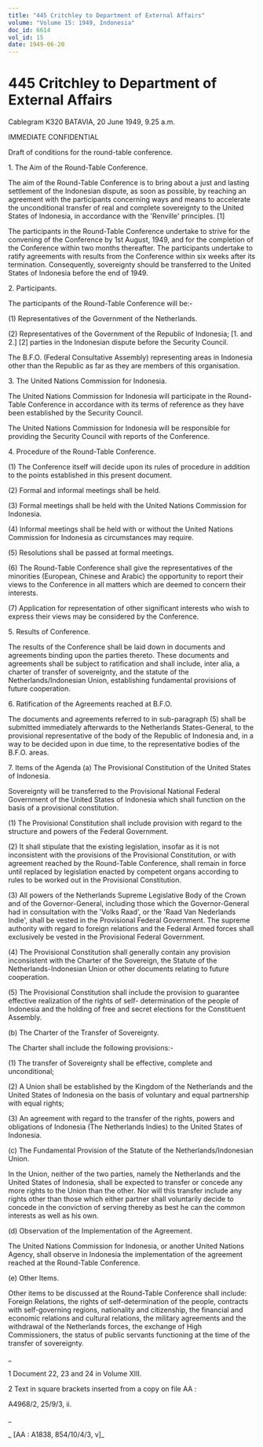 ```yaml
---
title: "445 Critchley to Department of External Affairs"
volume: "Volume 15: 1949, Indonesia"
doc_id: 6614
vol_id: 15
date: 1949-06-20
---
```


# 445 Critchley to Department of External Affairs

Cablegram K320 BATAVIA, 20 June 1949, 9.25 a.m.

IMMEDIATE CONFIDENTIAL

Draft of conditions for the round-table conference.

1\. The Aim of the Round-Table Conference.

The aim of the Round-Table Conference is to bring about a just and lasting settlement of the Indonesian dispute, as soon as possible, by reaching an agreement with the participants concerning ways and means to accelerate the unconditional transfer of real and complete sovereignty to the United States of Indonesia, in accordance with the 'Renville' principles. [1]

The participants in the Round-Table Conference undertake to strive for the convening of the Conference by 1st August, 1949, and for the completion of the Conference within two months thereafter. The participants undertake to ratify agreements with results from the Conference within six weeks after its termination. Consequently, sovereignty should be transferred to the United States of Indonesia before the end of 1949.

2\. Participants.

The participants of the Round-Table Conference will be:-

(1) Representatives of the Government of the Netherlands.

(2) Representatives of the Government of the Republic of Indonesia; [1. and 2.] [2] parties in the Indonesian dispute before the Security Council.

The B.F.O. (Federal Consultative Assembly) representing areas in Indonesia other than the Republic as far as they are members of this organisation.

3\. The United Nations Commission for Indonesia.

The United Nations Commission for Indonesia will participate in the Round-Table Conference in accordance with its terms of reference as they have been established by the Security Council.

The United Nations Commission for Indonesia will be responsible for providing the Security Council with reports of the Conference.

4\. Procedure of the Round-Table Conference.

(1) The Conference itself will decide upon its rules of procedure in addition to the points established in this present document.

(2) Formal and informal meetings shall be held.

(3) Formal meetings shall be held with the United Nations Commission for Indonesia.

(4) Informal meetings shall be held with or without the United Nations Commission for Indonesia as circumstances may require.

(5) Resolutions shall be passed at formal meetings.

(6) The Round-Table Conference shall give the representatives of the minorities (European, Chinese and Arabic) the opportunity to report their views to the Conference in all matters which are deemed to concern their interests.

(7) Application for representation of other significant interests who wish to express their views may be considered by the Conference.

5\. Results of Conference.

The results of the Conference shall be laid down in documents and agreements binding upon the parties thereto. These documents and agreements shall be subject to ratification and shall include, inter alia, a charter of transfer of sovereignty, and the statute of the Netherlands/Indonesian Union, establishing fundamental provisions of future cooperation.

6\. Ratification of the Agreements reached at B.F.O.

The documents and agreements referred to in sub-paragraph (5) shall be submitted immediately afterwards to the Netherlands States-General, to the provisional representative of the body of the Republic of Indonesia and, in a way to be decided upon in due time, to the representative bodies of the B.F.O. areas.

7\. Items of the Agenda (a) The Provisional Constitution of the United States of Indonesia.

Sovereignty will be transferred to the Provisional National Federal Government of the United States of Indonesia which shall function on the basis of a provisional constitution.

(1) The Provisional Constitution shall include provision with regard to the structure and powers of the Federal Government.

(2) It shall stipulate that the existing legislation, insofar as it is not inconsistent with the provisions of the Provisional Constitution, or with agreement reached by the Round-Table Conference, shall remain in force until replaced by legislation enacted by competent organs according to rules to be worked out in the Provisional Constitution.

(3) All powers of the Netherlands Supreme Legislative Body of the Crown and of the Governor-General, including those which the Governor-General had in consultation with the 'Volks Raad', or the 'Raad Van Nederlands Indie', shall be vested in the Provisional Federal Government. The supreme authority with regard to foreign relations and the Federal Armed forces shall exclusively be vested in the Provisional Federal Government.

(4) The Provisional Constitution shall generally contain any provision inconsistent with the Charter of the Sovereign, the Statute of the Netherlands-Indonesian Union or other documents relating to future cooperation.

(5) The Provisional Constitution shall include the provision to guarantee effective realization of the rights of self- determination of the people of Indonesia and the holding of free and secret elections for the Constituent Assembly.

(b) The Charter of the Transfer of Sovereignty.

The Charter shall include the following provisions:-

(1) The transfer of Sovereignty shall be effective, complete and unconditional;

(2) A Union shall be established by the Kingdom of the Netherlands and the United States of Indonesia on the basis of voluntary and equal partnership with equal rights;

(3) An agreement with regard to the transfer of the rights, powers and obligations of Indonesia (The Netherlands Indies) to the United States of Indonesia.

(c) The Fundamental Provision of the Statute of the Netherlands/Indonesian Union.

In the Union, neither of the two parties, namely the Netherlands and the United States of Indonesia, shall be expected to transfer or concede any more rights to the Union than the other. Nor will this transfer include any rights other than those which either partner shall voluntarily decide to concede in the conviction of serving thereby as best he can the common interests as well as his own.

(d) Observation of the Implementation of the Agreement.

The United Nations Commission for Indonesia, or another United Nations Agency, shall observe in Indonesia the implementation of the agreement reached at the Round-Table Conference.

(e) Other Items.

Other items to be discussed at the Round-Table Conference shall include: Foreign Relations, the rights of self-determination of the people, contracts with self-governing regions, nationality and citizenship, the financial and economic relations and cultural relations, the military agreements and the withdrawal of the Netherlands forces, the exchange of High Commissioners, the status of public servants functioning at the time of the transfer of sovereignty.

_

1 Document 22, 23 and 24 in Volume XIII.

2 Text in square brackets inserted from a copy on file AA :

A4968/2, 25/9/3, ii.

_

_ [AA : A1838, 854/10/4/3, v]_
